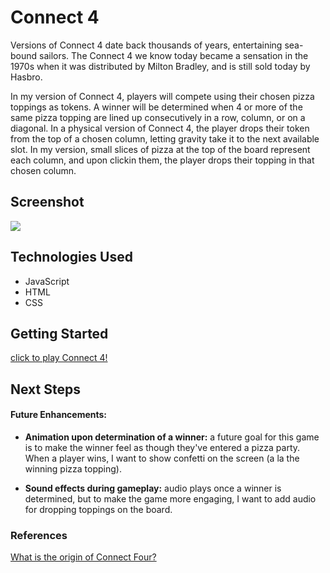 # Connect 4

Versions of Connect 4 date back thousands of years, entertaining sea-bound sailors. The Connect 4 we know today became a sensation in the 1970s when it was distributed by Milton Bradley, and is still sold today by Hasbro. 

In my version of Connect 4, players will compete using their chosen pizza toppings as tokens. A winner will be determined when 4 or more of the same pizza topping are lined up consecutively in a row, column, or on a diagonal. In a physical version of Connect 4, the player drops their token from the top of a chosen column, letting gravity take it to the next available slot. In my version, small slices of pizza at the top of the board represent each column, and upon clickin them, the player drops their topping in that chosen column.

## Screenshot

<img src="https://i.imgur.com/wCixCNz.png">

## Technologies Used

- JavaScript
- HTML
- CSS

## Getting Started

[click to play Connect 4!](https://bevcook126.github.io/connect4project/)

## Next Steps

#### Future Enhancements:

- **Animation upon determination of a winner:** a future goal for this game is to make the winner feel as though they've entered a pizza party. When a player wins, I want to show confetti on the screen (a la the winning pizza topping).

- **Sound effects during gameplay:** audio plays once a winner is determined, but to make the game more engaging, I want to add audio for dropping toppings on the board.

### References

[What is the origin of Connect Four?](https://www.trianglelawngames.com/what-is-the-origin-of-connect-four/#:~:text=It%20was%20in%201974%20when,continues%20to%20sell%20the%20game.)
